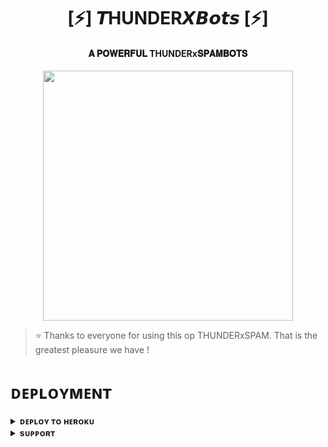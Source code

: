 <h1 align="center"><b>[⚡] 𝙏HUNDER𝙓𝘽𝙤𝙩𝙨 [⚡]</b></h1>

<h4 align="center"> 𝐀 𝐏𝐎𝐖𝐄𝐑𝐅𝐔𝐋 THUNDERx𝐒𝐏𝐀𝐌𝐁𝐎𝐓𝐒</h4>

<p align="center"><a href="https://t.me/Stark_Network1"><img src="(158208828/b9546625-5cf3-424b-8674-1917a92b7fe0.jpg)" width="400"></a></p>


> ⭐️ Thanks to everyone for using this op THUNDERxSPAM. That is the greatest pleasure we have !


# ᴅᴇᴘʟᴏʏᴍᴇɴᴛ


<details>
<summary><b>ᴅᴇᴘʟᴏʏ ᴛᴏ ʜᴇʀᴏᴋᴜ</b></summary>
<br>

[![Deploy](https://www.herokucdn.com/deploy/button.svg)](https://dashboard.heroku.com/new?template=https://github.com/Starkthunder/Thunderxspam.git)

</details>


<details>
<summary><b>sᴜᴘᴘᴏʀᴛ</b></summary>
<br>

<a href="https://t.me/Stark_Network1"><img src="https://img.shields.io/badge/Join-Telegram%20Channel-red.svg?logo=Telegram"></a>

</details>
